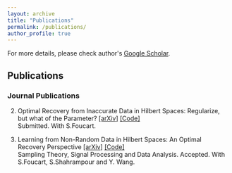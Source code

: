 ```yaml
---
layout: archive
title: "Publications"
permalink: /publications/
author_profile: true
---
```


For more details, please check author's <a href="https://scholar.google.com/citations?user=eAPnyCsAAAAJ&hl" target="_blank">Google Scholar</a>.

## Publications ##

### Journal Publications ###
2. Optimal Recovery from Inaccurate Data in Hilbert Spaces: Regularize, but what of the Parameter? <a href="https://arxiv.org/abs/2111.02601" target="_blank">[arXiv]</a> <a href="https://htmlpreview.github.io/?https://github.com/foucart/COR/blob/master/MATLAB/web/ORHilbert_Reg_repro.html" target="_blank">[Code]</a> <br/> Submitted. With S.Foucart. 

1. Learning from Non-Random Data in Hilbert Spaces: An Optimal Recovery Perspective <a href="https://arxiv.org/abs/2006.03706" target="_blank">[arXiv]</a> <a href="https://github.com/liaochunyang/Learning-from-Non-Random-Data-in-Hilbert-Spaces-An-Optimal-Recovery-Perspective" target="_blank">[Code]</a> <br/>
Sampling Theory, Signal Processing and Data Analysis. Accepted. With S.Foucart, S.Shahrampour and Y. Wang. 



